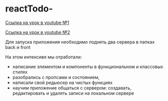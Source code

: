 # reactTodo-

[Ссылка на урок в youtube №1](https://www.youtube.com/watch?v=KEkNI3niTeo&t=1444s)

[Ссылка на урок в youtube №2](https://www.youtube.com/watch?v=-Opv76jjnNY&t=392s)

Для запуска приложения необходимо поднять два сервера в папках back  и front

На этом интенсиве мы отработали:

- написание элементом и компоненты в функциональном и  классовых стилях
- разобрались с пропсами и состоянием,
- написали свой редьюсер на чистых функциях
- научим приложение общаться с сервером: создавать, редактировать и удалять записи на локальном сервере
